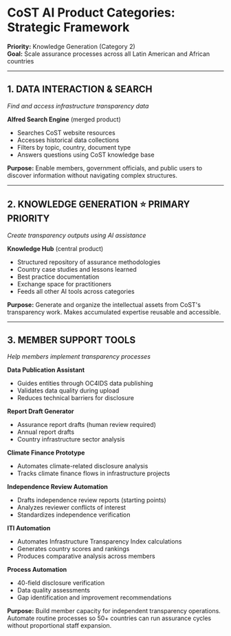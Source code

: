 # CoST AI Product Categories: Strategic Framework

**Priority:** Knowledge Generation (Category 2)  
**Goal:** Scale assurance processes across all Latin American and African countries

---

## 1. DATA INTERACTION & SEARCH
*Find and access infrastructure transparency data*

**Alfred Search Engine** (merged product)
- Searches CoST website resources
- Accesses historical data collections
- Filters by topic, country, document type
- Answers questions using CoST knowledge base

**Purpose:** Enable members, government officials, and public users to discover information without navigating complex structures.

---

## 2. KNOWLEDGE GENERATION ⭐ PRIMARY PRIORITY
*Create transparency outputs using AI assistance*

**Knowledge Hub** (central product)
- Structured repository of assurance methodologies
- Country case studies and lessons learned
- Best practice documentation
- Exchange space for practitioners
- Feeds all other AI tools across categories

**Purpose:** Generate and organize the intellectual assets from CoST's transparency work. Makes accumulated expertise reusable and accessible.

---

## 3. MEMBER SUPPORT TOOLS
*Help members implement transparency processes*

**Data Publication Assistant**
- Guides entities through OC4IDS data publishing
- Validates data quality during upload
- Reduces technical barriers for disclosure

**Report Draft Generator**
- Assurance report drafts (human review required)
- Annual report drafts
- Country infrastructure sector analysis

**Climate Finance Prototype**
- Automates climate-related disclosure analysis
- Tracks climate finance flows in infrastructure projects

**Independence Review Automation**
- Drafts independence review reports (starting points)
- Analyzes reviewer conflicts of interest
- Standardizes independence verification

**ITI Automation**
- Automates Infrastructure Transparency Index calculations
- Generates country scores and rankings
- Produces comparative analysis across members

**Process Automation**
- 40-field disclosure verification
- Data quality assessments
- Gap identification and improvement recommendations

**Purpose:** Build member capacity for independent transparency operations. Automate routine processes so 50+ countries can run assurance cycles without proportional staff expansion.